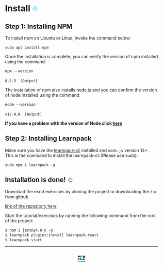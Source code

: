 # Install <img src="../.assets/react-icon.png" width=20>

## Step 1: Installing NPM

To install npm on Ubuntu or Linux, invoke the command below:
```shell
sudo apt install npm
```

Once the installation is complete, you can verify the version of npm installed using the command:
```shell
npm --version

8.5.5  [Output]
```

The installation of npm also installs node.js and you can confirm the version of node installed using the command:
```shell
node --version

v17.9.0  [Output]
```

**If you have a problem with the version of Node click [here](Problems.md#problems)**

## Step 2: Installing Learnpack

Make sure you have the [learnpack-cli](https://github.com/learnpack/learnpack-cli) installed and `node.js` version 14+. This is the command to install the learnpack-cli (Please use sudo):

```shell
sudo npm i learnpack -g
```

## Installation is done! :relaxed:

Download the react exercises by cloning the project or downloading the zip from github.

[link of the repository here](#)

Start the tutorial/exercises by running the following command from the root of the project:
```shell
$ npm i jest@24.8.0 -g
$ learnpack plugins:install learnpack-react
$ learnpack start
```

---

<div align="center">

<a href="https://github.com/juniorconseiltaker" target="_blank"><img src="../.assets/taker-icon.png" width="50"></a>

</div>
